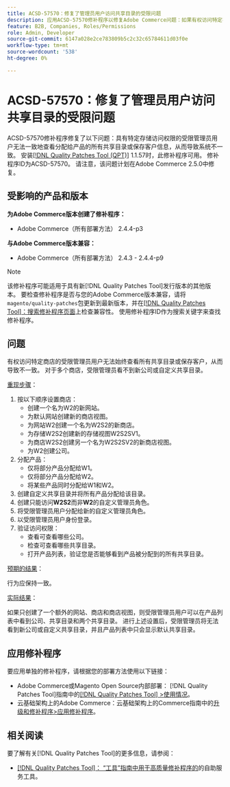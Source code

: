 ```yaml
---
title: ACSD-57570：修复了管理员用户访问共享目录的受限问题
description: 应用ACSD-57570修补程序以修复Adobe Commerce问题：如果有权访问特定存储的受限管理员用户无法一致地查看分配给产品的所有共享目录或保存客户信息，则会导致系统不一致。
feature: B2B, Companies, Roles/Permissions
role: Admin, Developer
source-git-commit: 6147a028e2ce783809b5c2c32c65784611d03f0e
workflow-type: tm+mt
source-wordcount: '538'
ht-degree: 0%

---
```



# ACSD-57570：修复了管理员用户访问共享目录的受限问题

ACSD-57570修补程序修复了以下问题：具有特定存储访问权限的受限管理员用户无法一致地查看分配给产品的所有共享目录或保存客户信息，从而导致系统不一致。 安装[[!DNL Quality Patches Tool (QPT)]](/help/tools/quality-patches-tool/quality-patches-tool-to-self-serve-quality-patches.md) 1.1.57时，此修补程序可用。 修补程序ID为ACSD-57570。 请注意，该问题计划在Adobe Commerce 2.5.0中修复。

## 受影响的产品和版本

**为Adobe Commerce版本创建了修补程序：**

* Adobe Commerce（所有部署方法） 2.4.4-p3

**与Adobe Commerce版本兼容：**

* Adobe Commerce（所有部署方法） 2.4.3 - 2.4.4-p9

>[!NOTE]
>
>该修补程序可能适用于具有新[!DNL Quality Patches Tool]发行版本的其他版本。 要检查修补程序是否与您的Adobe Commerce版本兼容，请将`magento/quality-patches`包更新到最新版本，并在[[!DNL Quality Patches Tool]：搜索修补程序页面](https://experienceleague.adobe.com/tools/commerce-quality-patches/index.html?lang=zh-Hans)上检查兼容性。 使用修补程序ID作为搜索关键字来查找修补程序。

## 问题

有权访问特定商店的受限管理员用户无法始终查看所有共享目录或保存客户，从而导致不一致。 对于多个商店，受限管理员看不到新公司或自定义共享目录。

<u>重现步骤</u>：

1. 按以下顺序设置商店：
   * 创建一个名为W2的新网站。
   * 为默认网站创建新的商店视图。
   * 为网站W2创建一个名为W2S2的新商店。
   * 为存储W2S2创建新的存储视图W2S2SV1。
   * 为商店W2S2创建另一个名为W2S2SV2的新商店视图。
   * 为W2创建公司。
1. 分配产品：
   * 仅将部分产品分配给W1。
   * 仅将部分产品分配给W2。
   * 将某些产品同时分配给W1和W2。
1. 创建自定义共享目录并将所有产品分配给该目录。
1. 创建只能访问&#x200B;**W2S2**&#x200B;而非&#x200B;**W2**&#x200B;的自定义管理员角色。
1. 将受限管理员用户分配给新的自定义管理员角色。
1. 以受限管理员用户身份登录。
1. 验证访问权限：
   * 查看可查看哪些公司。
   * 检查可查看哪些共享目录。
   * 打开产品列表，验证您是否能够看到产品被分配到的所有共享目录。

<u>预期的结果</u>：

行为应保持一致。

<u>实际结果</u>：

如果只创建了一个额外的网站、商店和商店视图，则受限管理员用户可以在产品列表中看到公司、共享目录和两个共享目录。 进行上述设置后，受限管理员将无法看到新公司或自定义共享目录，并且产品列表中只会显示默认共享目录。

## 应用修补程序

要应用单独的修补程序，请根据您的部署方法使用以下链接：

* Adobe Commerce或Magento Open Source内部部署： [!DNL Quality Patches Tool]指南中的[[!DNL Quality Patches Tool] >使用情况](/help/tools/quality-patches-tool/usage.md)。
* 云基础架构上的Adobe Commerce：云基础架构上的Commerce指南中的[升级和修补程序>应用修补程序](https://experienceleague.adobe.com/docs/commerce-cloud-service/user-guide/develop/upgrade/apply-patches.html?lang=zh-Hans)。

## 相关阅读

要了解有关[!DNL Quality Patches Tool]的更多信息，请参阅：

* [[!DNL Quality Patches Tool]： “工具”指南中用于高质量修补程序的](/help/tools/quality-patches-tool/quality-patches-tool-to-self-serve-quality-patches.md)的自助服务工具。
